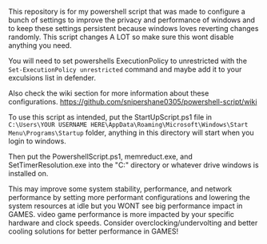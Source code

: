 This repository is for my powershell script that was made to configure a bunch of settings to improve the privacy and performance of windows and to keep these settings persistent because windows loves reverting changes randomly.
This script changes A LOT so make sure this wont disable anything you need.

You will need to set powershells ExecutionPolicy to unrestricted with the `Set-ExecutionPolicy unrestricted` command and maybe add it to your exculsions list in defender.

Also check the wiki section for more information about these configurations. https://github.com/snipershane0305/powershell-script/wiki

To use this script as intended, put the StartUpScript.ps1 file in `C:\Users\YOUR USERNAME HERE\AppData\Roaming\Microsoft\Windows\Start Menu\Programs\Startup` folder, anything in this directory will start when you login to windows.

Then put the PowershellScript.ps1, memreduct.exe, and SetTimerResolution.exe into the "C:" directory or whatever drive windows is installed on.

This may improve some system stability, performance, and network performance by setting more performant configurations and lowering the system resources at idle but you WONT see big performance impact in GAMES. 
video game performance is more impacted by your specific hardware and clock speeds. Consider overclocking/undervolting and better cooling solutions for better performance in GAMES!

